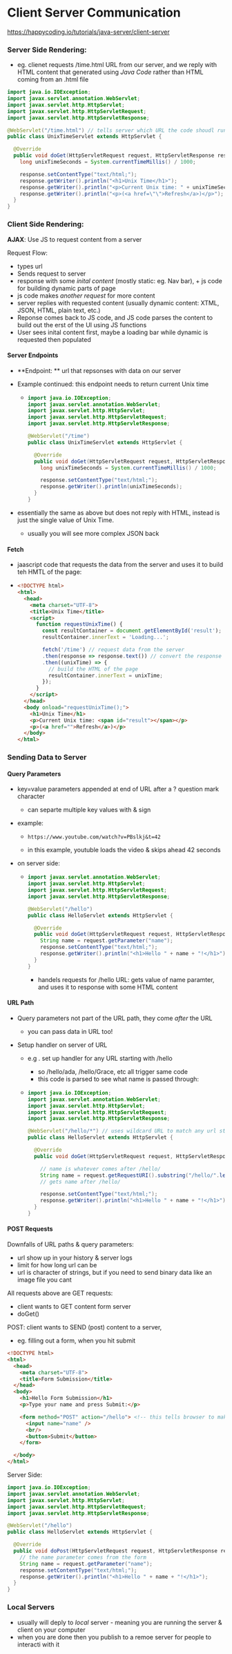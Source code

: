 # Client Server Communication

https://happycoding.io/tutorials/java-server/client-server



### Server Side Rendering: 

- eg. clienet requests /time.html URL from our server, and we reply with HTML content that generated using *Java Code* rather than HTML coming from an .html file 

```java
import java.io.IOException;
import javax.servlet.annotation.WebServlet;
import javax.servlet.http.HttpServlet;
import javax.servlet.http.HttpServletRequest;
import javax.servlet.http.HttpServletResponse;

@WebServlet("/time.html") // tells server which URL the code shoudl run for 
public class UnixTimeServlet extends HttpServlet {

  @Override
  public void doGet(HttpServletRequest request, HttpServletResponse response) throws IOException {
    long unixTimeSeconds = System.currentTimeMillis() / 1000;

    response.setContentType("text/html;");
    response.getWriter().println("<h1>Unix Time</h1>");
    response.getWriter().println("<p>Current Unix time: " + unixTimeSeconds + "</p>");
    response.getWriter().println("<p>(<a href=\"\">Refresh</a>)</p>");
  }
}
```



### Client Side Rendering: 

**AJAX**: Use JS to request content from a server

Request Flow: 

- types url
- Sends request to server
- response with some *inital content* (mostly static: eg. Nav bar), + js code for building dynamic parts of page
- js code makes *another request* for more content 
- server replies with requested content (usually dynamic content: XTML, JSON, HTML, plain text, etc.)
- Reponse comes back to JS code, and JS code parses the content to build out the erst of the UI using JS functions
- User sees inital content first, maybe a loading bar while dynamic is requested then populated

#### Server Endpoints

- **Endpoint: ** url that repsonses with data on our server 

- Example continued: this endpoint needs to return current Unix time 

  - ```java
    import java.io.IOException;
    import javax.servlet.annotation.WebServlet;
    import javax.servlet.http.HttpServlet;
    import javax.servlet.http.HttpServletRequest;
    import javax.servlet.http.HttpServletResponse;
    
    @WebServlet("/time")
    public class UnixTimeServlet extends HttpServlet {
    
      @Override
      public void doGet(HttpServletRequest request, HttpServletResponse response) throws IOException {
        long unixTimeSeconds = System.currentTimeMillis() / 1000;
    
        response.setContentType("text/html;");
        response.getWriter().println(unixTimeSeconds);
      }
    }
    ```

- essentially the same as above but does not reply with HTML, instead is just the single value of Unix Time. 
  
  - usually you will see more complex JSON back



#### Fetch

- jaascript code that requests the data from the server and uses it to build teh HMTL of the page: 

- ```html
  <!DOCTYPE html>
  <html>
    <head>
      <meta charset="UTF-8">
      <title>Unix Time</title>
      <script>
        function requestUnixTime() {
          const resultContainer = document.getElementById('result');
          resultContainer.innerText = 'Loading...';
  
          fetch('/time') // request data from the server
          .then(response => response.text()) // convert the response to raw text
          .then((unixTime) => {
            // build the HTML of the page
            resultContainer.innerText = unixTime;
          });
        }
      </script>
    </head>
    <body onload="requestUnixTime();">
      <h1>Unix Time</h1>
      <p>Current Unix time: <span id="result"></span></p>
      <p>(<a href="">Refresh</a>)</p>
    </body>
  </html>
  ```



### Sending Data to Server



#### Query Parameters

- key=value parameters appended at end of URL after a ? question mark character

  - can separte multiple key values with & sign

- example: 

  - ```
    https://www.youtube.com/watch?v=PBslkj&t=42
    ```

  - in this example, youtuble loads the video & skips ahead 42 seconds

- on server side: 

  - ```java
    import javax.servlet.annotation.WebServlet;
    import javax.servlet.http.HttpServlet;
    import javax.servlet.http.HttpServletRequest;
    import javax.servlet.http.HttpServletResponse;
    
    @WebServlet("/hello")
    public class HelloServlet extends HttpServlet {
    
      @Override
      public void doGet(HttpServletRequest request, HttpServletResponse response) throws IOException {
        String name = request.getParameter("name");
        response.setContentType("text/html;");
        response.getWriter().println("<h1>Hello " + name + "!</h1>");
      }
    }
    ```

    - handels requests for /hello URL: gets value of name paramter, and uses it to response with some HTML content 

#### URL Path

- Query parameters not part of the URL path, they come *after* the URL

  - you can pass data in URL too!

- Setup handler on server of URL

  - e.g . set up handler for any URL starting with /hello

    - so /hello/ada, /hello/Grace, etc all trigger same code
    -  this code is parsed to see what name is passed through: 

  - ```java
    import java.io.IOException;
    import javax.servlet.annotation.WebServlet;
    import javax.servlet.http.HttpServlet;
    import javax.servlet.http.HttpServletRequest;
    import javax.servlet.http.HttpServletResponse;
    
    @WebServlet("/hello/*") // uses wildcard URL to match any url starting with /hello/
    public class HelloServlet extends HttpServlet {
    
      @Override
      public void doGet(HttpServletRequest request, HttpServletResponse response) throws IOException {
    
        // name is whatever comes after /hello/
        String name = request.getRequestURI().substring("/hello/".length());
        // gets name after /hello/ 
    
        response.setContentType("text/html;");
        response.getWriter().println("<h1>Hello " + name + "!</h1>");
      }
    }
    ```



#### POST Requests

Downfalls of URL paths & query parameters: 

- url show up in your history & server logs
- limit for how long url can be
-  url is character of strings, but if you need to send binary data like an image file you cant 



All requests above are GET requests: 

- client wants to GET content form server 
- doGet()

POST: client wants to SEND (post) content to a server,

- eg. filling out a form, when you hit submit



```html
<!DOCTYPE html>
<html>
  <head>
    <meta charset="UTF-8">
    <title>Form Submission</title>
  </head>
  <body>
    <h1>Hello Form Submission</h1>
    <p>Type your name and press Submit:</p>

    <form method="POST" action="/hello"> <!-- this tells browser to make POST request to /hello when submit is pressed--> 
      <input name="name" />
      <br/>
      <button>Submit</button>
    </form>

  </body>
</html>
```



Server Side: 

```java
import java.io.IOException;
import javax.servlet.annotation.WebServlet;
import javax.servlet.http.HttpServlet;
import javax.servlet.http.HttpServletRequest;
import javax.servlet.http.HttpServletResponse;

@WebServlet("/hello")
public class HelloServlet extends HttpServlet {

  @Override
  public void doPost(HttpServletRequest request, HttpServletResponse response) throws IOException {
    // the name parameter comes from the form
    String name = request.getParameter("name");
    response.setContentType("text/html;");
    response.getWriter().println("<h1>Hello " + name + "!</h1>");
  }
}

```



### Local Servers

- usually will deply to *local* server - meaning you are running the server & client on your computer 
- when you are done then you publish to a remoe server for people to interacti with it

 